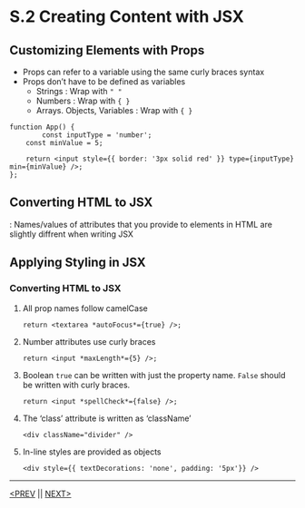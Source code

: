 # S.2 Creating Content with JSX

## Customizing Elements with Props

-   Props can refer to a variable using the same curly braces syntax
-   Props don’t have to be defined as variables
    -   Strings : Wrap with `" "`
    -   Numbers : Wrap with `{ }`
    -   Arrays. Objects, Variables : Wrap with `{ }`

```
function App() {
		const inputType = 'number';
    const minValue = 5;

    return <input style={{ border: '3px solid red' }} type={inputType} min={minValue} />;
};
```

## Converting HTML to JSX

: Names/values of attributes that you provide to elements in HTML are slightly diffrent when writing JSX

## Applying Styling in JSX

### Converting HTML to JSX

1. All prop names follow camelCase

    `return <textarea *autoFocus*={true} />;`

2. Number attributes use curly braces

    `return <input *maxLength*={5} />;`

3. Boolean `true` can be written with just the property name. `False` should be written with curly braces.

    `return <input *spellCheck*={false} />;`

4. The ‘class’ attribute is written as ‘className’

    `<div className="divider" />`

5. In-line styles are provided as objects

    `<div style={{ textDecorations: 'none', padding: '5px'}} />`

---

[<PREV](./230104.md) || [NEXT>](./230106.md)
